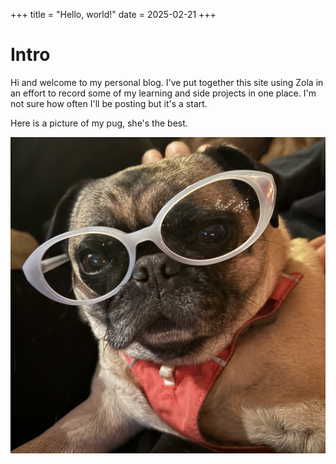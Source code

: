 +++
title = "Hello, world!"
date = 2025-02-21
+++

# Intro

Hi and welcome to my personal blog. I've put together this site using Zola in an effort to record some of my learning and side projects in one place. I'm not sure how often I'll be posting but it's a start.

Here is a picture of my pug, she's the best.

<img src="/images/post1/strawberry_glasses.jpg" alt="Strawberry" class="medium-img center-img">
